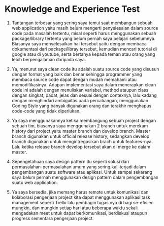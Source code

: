 # Knowledge and Experience Test

1. Tantangan terbesar yang sering saya temui saat membangun sebuah web application yaitu masih belum mengerti penyelesaian dalam source code pada masalah tertentu, misal seperti harus menggunakan sebuah package/library tertentu yang belum pernah saya pelajari sebelumnya. Biasanya saya menyelesaikan hal tersebut yaitu dengan membaca dokumentasi dari package/libray tersebut, kemudian mencari tutorial di google atau di youtube, serta bertanya kepada teman atau orang yang lebih berpengalaman daripada saya.

2. Ya, menurut saya clean code itu adalah suatu source code yang disusun dengan format yang baik dan benar sehingga programmer yang membaca source code dapat dengan mudah memahami atau memodifikasinya. Adapun implementasi saya dalam menerapkan clean code ini adalah dengan menuliskan variabel, method ataupun class dengan singkat, padat, jelas dan sesuai dengan contexnya, lalu kadang dengan menghindari ambiguitas pada percabangan, menggunakan Coding Style yang banyak digunakan orang dan terakhir menghapus code-code yang tidak diperlukan.

3. Ya saya menggunakannya ketika membangung sebuah project dengan sebuah tim, biasanya saya menggunakan 2 branch untuk merekam history dari project yaitu master branch dan develop branch. Master branch digunakan untuk official release history, sedangkan develop branch digunakan untuk mengintregasikan brach untuk features-nya. Lalu ketika release branch develop tersebut akan di merge ke dalam master.

4. Sepengetahuan saya design pattern itu seperti solusi dari permasalahan-permasalahan umum yang sering kali terjadi dalam pengembangan suatu software atau aplikasi. Untuk sampai sekarang saya belum pernah menggunakan design pattern dalam pengembangan suatu web application.

5. Ya saya bersedia, jika memang harus remote untuk komunikasi dan kolaborasi pengerjaan project kita dapat menggunakan aplikasi task management seperti Trello lalu pembagin tugas nya di bagi se-efisien mungkin, dan mungkin setiap hari atau beberapa waktu sekali mengadakan meet untuk dapat berkomunikasi, berdiskusi ataupun progress sementara pengerjaan project.
